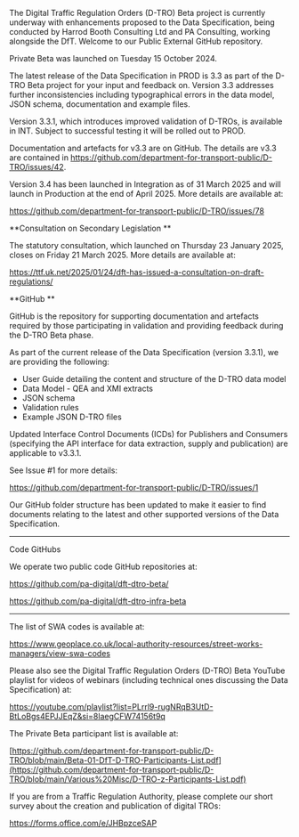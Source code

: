 The Digital Traffic Regulation Orders (D-TRO) Beta project is currently underway with enhancements proposed to the Data Specification, being conducted by Harrod Booth Consulting Ltd and PA Consulting, working alongside the DfT. Welcome to our Public External GitHub repository.

Private Beta was launched on Tuesday 15 October 2024. 
 
The latest release of the Data Specification in PROD is 3.3 as part of the D-TRO Beta project for your input and feedback on. Version 3.3 addresses further inconsistencies including typographical errors in the data model, JSON schema, documentation and example files. 

Version 3.3.1, which introduces improved validation of D-TROs, is available in INT. Subject to successful testing it will be rolled out to PROD. 

Documentation and artefacts for v3.3 are on GitHub. The details are v3.3 are contained in https://github.com/department-for-transport-public/D-TRO/issues/42. 

Version 3.4 has been launched in Integration as of 31 March 2025 and will launch in Production at the end of April 2025. More details are available at:

https://github.com/department-for-transport-public/D-TRO/issues/78

**Consultation on Secondary Legislation
**

The statutory consultation, which launched on Thursday 23 January 2025, closes on Friday 21 March 2025. More details are available at:

https://ttf.uk.net/2025/01/24/dft-has-issued-a-consultation-on-draft-regulations/

**GitHub
**

GitHub is the repository for supporting documentation and artefacts required by those participating in validation and providing feedback during the D-TRO Beta phase.
 
As part of the current release of the Data Specification (version 3.3.1), we are providing the following:
 
- User Guide detailing the content and structure of the D-TRO data model
- Data Model - QEA and XMI extracts
- JSON schema
- Validation rules
- Example JSON D-TRO files

Updated Interface Control Documents (ICDs) for Publishers and Consumers (specifying the API interface for data extraction, supply and publication) are applicable to v3.3.1.

See Issue #1 for more details:

https://github.com/department-for-transport-public/D-TRO/issues/1

Our GitHub folder structure has been updated to make it easier to find documents relating to the latest and other supported versions of the Data Specification. 

---

Code GitHubs

We operate two public code GitHub repositories at:

https://github.com/pa-digital/dft-dtro-beta/

https://github.com/pa-digital/dft-dtro-infra-beta

---

The list of SWA codes is available at:

https://www.geoplace.co.uk/local-authority-resources/street-works-managers/view-swa-codes

Please also see the Digital Traffic Regulation Orders (D-TRO) Beta YouTube playlist for videos of webinars (including technical ones discussing the Data Specification) at:
 
https://youtube.com/playlist?list=PLrrl9-rugNRqB3UtD-BtLoBgs4EPJJEqZ&si=8laegCFW74156t9q

The Private Beta participant list is available at:

[https://github.com/department-for-transport-public/D-TRO/blob/main/Beta-01-DfT-D-TRO-Participants-List.pdf](https://github.com/department-for-transport-public/D-TRO/blob/main/Various%20Misc/D-TRO-z-Participants-List.pdf)

If you are from a Traffic Regulation Authority, please complete our short survey about the creation and publication of digital TROs:

https://forms.office.com/e/JHBpzceSAP

